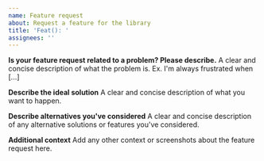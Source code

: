 ```yaml
---
name: Feature request
about: Request a feature for the library
title: 'Feat(): '
assignees: ''
---
```


<!--
If you need help with dexa's usage, please go to the Discord server instead: https://join.favware.tech
This issue tracker is only for bug reports and enhancement suggestions.
You likely won't receive any basic help here.
-->

**Is your feature request related to a problem? Please describe.**
A clear and concise description of what the problem is. Ex. I'm always frustrated when [...]

**Describe the ideal solution**
A clear and concise description of what you want to happen.

**Describe alternatives you've considered**
A clear and concise description of any alternative solutions or features you've considered.

**Additional context**
Add any other context or screenshots about the feature request here.
